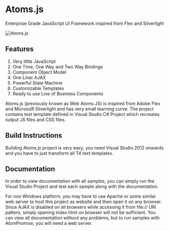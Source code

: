 Atoms.js
========
Enterprise Grade JavaScript UI Framework inspired from Flex and Silverlight

![Atoms.js](https://github.com/atoms-js/atoms.js/raw/master/res/atoms-promo.png)

Features
--------
1. Very little JavaScript
2. One Time, One Way and Two Way Bindings
3. Component Object Model
4. One Liner AJAX
5. Powerful State Machine
6. Customizable Templates
7. Ready to use Line of Business Components

Atoms.js (previously known as Web Atoms JS) is inspired from Adobe Flex and Microsoft Silverlight and has very small learning curve. 
The project contains text template defined in Visual Studio C# Project which recreates output JS files and CSS files.

Build Instructions
------------------
Building Atoms.js project is very easy, you need Visual Studio 2012 onwards and you have to just transform all T4 text templates.

Documentation
-------------
In order to view documentation with all samples, you can simply run the Visual Studio Project and test each sample along with the documentation.

For non Windows platform, you may have to use Apache or some similar web server to host this project as website and then open it on any browser. Since AJAX is disabled on all browsers while accessing it from file:// URI pattern, simply opening index.html on browser will not be sufficient. You can view all documentation without any problems, but to run samples with AtomPromise, you will need a web server.







